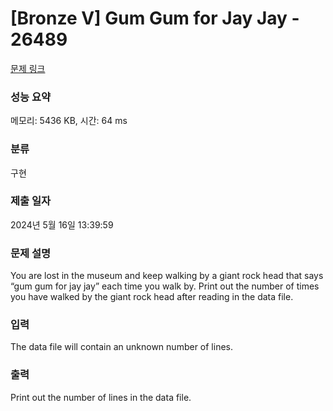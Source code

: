 # [Bronze V] Gum Gum for Jay Jay - 26489 

[문제 링크](https://www.acmicpc.net/problem/26489) 

### 성능 요약

메모리: 5436 KB, 시간: 64 ms

### 분류

구현

### 제출 일자

2024년 5월 16일 13:39:59

### 문제 설명

<p>You are lost in the museum and keep walking by a giant rock head that says “gum gum for jay jay” each time you walk by. Print out the number of times you have walked by the giant rock head after reading in the data file.</p>

### 입력 

 <p>The data file will contain an unknown number of lines.</p>

### 출력 

 <p>Print out the number of lines in the data file.</p>

